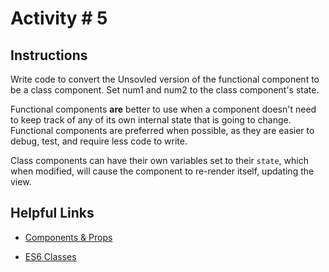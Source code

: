 # Activity # 5

## Instructions

Write code to convert the Unsovled version of the functional component to be a class component. Set num1 and num2 to the class component's state.

Functional components **are** better to use when a component doesn't need to keep track of any of its own internal state that is going to change. Functional components are preferred when possible, as they are easier to debug, test, and require less code to write.

Class components can have their own variables set to their `state`, which when modified, will cause the component to re-render itself, updating the view.

## Helpful Links

* [Components & Props](https://facebook.github.io/react/docs/components-and-props.html)

* [ES6 Classes](https://developer.mozilla.org/en-US/docs/Web/JavaScript/Reference/Classes)
